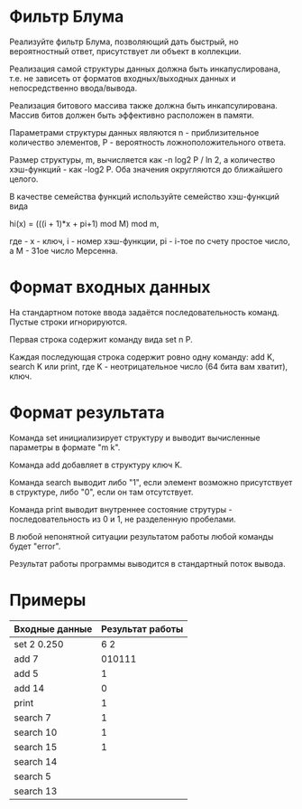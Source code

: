 # Фильтр Блума
Реализуйте фильтр Блума, позволяющий дать быстрый, но вероятностный ответ, присутствует ли объект в коллекции.

Реализация самой структуры данных должна быть инкапуслирована, т.е. не зависеть от форматов входных/выходных данных и непосредственно ввода/вывода.

Реализация битового массива также должна быть инкапсулирована. Массив битов должен быть эффективно расположен в памяти.

Параметрами структуры данных являются n - приблизительное количество элементов, P - вероятность ложноположительного ответа.

Размер структуры, m, вычисляется как -n log2 P / ln 2, а количество хэш-функций - как -log2 P. Оба значения округляются до ближайшего целого.

В качестве семейства функций используйте семейство хэш-функций вида

hi(x) = (((i + 1)*x + pi+1) mod M) mod m,

где - x - ключ, i - номер хэш-функции, pi - i-тое по счету простое число, а M - 31ое число Мерсенна.

# Формат входных данных
На стандартном потоке ввода задаётся последовательность команд. Пустые строки игнорируются.

Первая строка содержит команду вида set n P.

Каждая последующая строка содержит ровно одну команду: add K, search K или print, где K - неотрицательное число (64 бита вам хватит), ключ.

# Формат результата
Команда set инициализирует структуру и выводит вычисленные параметры в формате "m k".

Команда add добавляет в структуру ключ K.

Команда search выводит либо "1", если элемент возможно присутствует в структуре, либо "0", если он там отсутствует.

Команда print выводит внутреннее состояние струтуры - последовательность из 0 и 1, не разделенную пробелами.

В любой непонятной ситуации результатом работы любой команды будет "error".

Результат работы программы выводится в стандартный поток вывода.

# Примеры
| Входные данные	| Результат работы
| ---------- | ----------
| set 2 0.250 | 6 2
| add 7 |010111
| add 5 | 1
| add 14 | 0 
| print | 1
| search 7 | 1
| search 10 | 1
| search 15 | 1
| search 14 |
| search 5 |
| search 13 |
